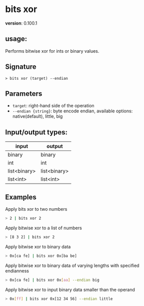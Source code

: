# bits xor

**version**: 0.100.1

## **usage**:

Performs bitwise xor for ints or binary values.

## Signature

`> bits xor (target) --endian`

## Parameters

- `target`: right-hand side of the operation
- `--endian {string}`: byte encode endian, available options: native(default), little, big

## Input/output types:

| input          | output         |
| -------------- | -------------- |
| binary         | binary         |
| int            | int            |
| list\<binary\> | list\<binary\> |
| list\<int\>    | list\<int\>    |

## Examples

Apply bits xor to two numbers

```bash
> 2 | bits xor 2
```

Apply bitwise xor to a list of numbers

```bash
> [8 3 2] | bits xor 2
```

Apply bitwise xor to binary data

```bash
> 0x[ca fe] | bits xor 0x[ba be]
```

Apply bitwise xor to binary data of varying lengths with specified endianness

```bash
> 0x[ca fe] | bits xor 0x[aa] --endian big
```

Apply bitwise xor to input binary data smaller than the operand

```bash
> 0x[ff] | bits xor 0x[12 34 56] --endian little
```
